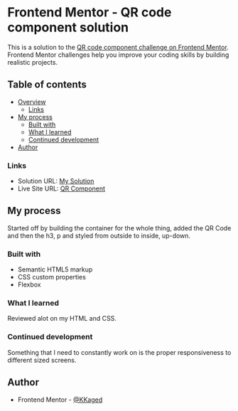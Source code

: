 # Frontend Mentor - QR code component solution

This is a solution to the [QR code component challenge on Frontend Mentor](https://www.frontendmentor.io/challenges/qr-code-component-iux_sIO_H). Frontend Mentor challenges help you improve your coding skills by building realistic projects.

## Table of contents

- [Overview](#overview)
  - [Links](#links)
- [My process](#my-process)
  - [Built with](#built-with)
  - [What I learned](#what-i-learned)
  - [Continued development](#continued-development)
- [Author](#author)

### Links

- Solution URL: [My Solution](https://www.frontendmentor.io/solutions/qr-code-component-TIHCeff02K)
- Live Site URL: [QR Component](https://kkaged.github.io/QR-Code-Component/)

## My process

Started off by building the container for the whole thing, added the QR Code and then the h3, p and styled from outside to inside, up-down.

### Built with

- Semantic HTML5 markup
- CSS custom properties
- Flexbox

### What I learned

Reviewed alot on my HTML and CSS.

### Continued development

Something that I need to constantly work on is the proper responsiveness to different sized screens.

## Author

- Frontend Mentor - [@KKaged](https://www.frontendmentor.io/profile/KKaged)
